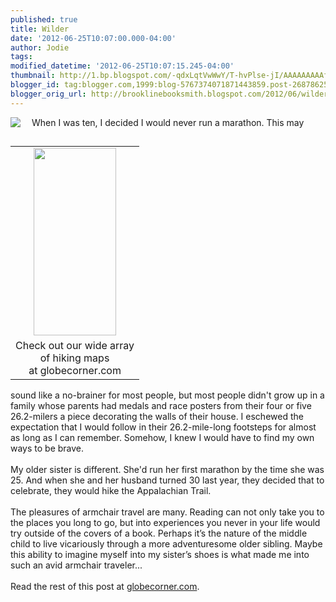 ```yaml
---
published: true
title: Wilder
date: '2012-06-25T10:07:00.000-04:00'
author: Jodie
tags: 
modified_datetime: '2012-06-25T10:07:15.245-04:00'
thumbnail: http://1.bp.blogspot.com/-qdxLqtVwWwY/T-hvPlse-jI/AAAAAAAAAfM/lfPUMnYfbVg/s72-c/FC9780307592736.jpg
blogger_id: tag:blogger.com,1999:blog-5767374071871443859.post-2687862520342036401
blogger_orig_url: http://brooklinebooksmith.blogspot.com/2012/06/wilder.html
---
```


<div style="border-bottom: medium none; border-left: medium none; border-right: medium none; border-top: medium none; clear: both; text-align: left;"><a href="http://1.bp.blogspot.com/-qdxLqtVwWwY/T-hvPlse-jI/AAAAAAAAAfM/lfPUMnYfbVg/s1600/FC9780307592736.jpg" imageanchor="1" style="clear: left; cssfloat: left; float: left; margin-bottom: 1em; margin-right: 1em;"><img border="0" rca="true" src="http://1.bp.blogspot.com/-qdxLqtVwWwY/T-hvPlse-jI/AAAAAAAAAfM/lfPUMnYfbVg/s1600/FC9780307592736.jpg" /></a></div>﻿ <table cellpadding="0" cellspacing="0" class="tr-caption-container" style="float: right; margin-left: 1em; text-align: right;"><tbody><tr><td style="text-align: center;"><a href="http://globecornerbookstore.com/blogs/wp-content/uploads/2012/06/appalachian-trail-map_lrg-132x300.jpg" imageanchor="1" style="clear: right; cssfloat: right; margin-bottom: 1em; margin-left: auto; margin-right: auto;"><img alt="" border="0" class="alignright size-medium wp-image-7692" height="300" mce_src="http://globecornerbookstore.com/blogs/wp-content/uploads/2012/06/appalachian-trail-map_lrg-132x300.jpg" src="http://globecornerbookstore.com/blogs/wp-content/uploads/2012/06/appalachian-trail-map_lrg-132x300.jpg" title="appalachian-trail-map_lrg" width="132" /></a></td></tr><tr><td class="tr-caption" style="text-align: center;">Check out our wide array <br />of hiking maps <br />at globecorner.com</td></tr></tbody></table>﻿When I was ten, I decided I would never run a marathon. This may sound like a no-brainer for most people, but most people didn't grow up in a family whose parents had medals and race posters from their four or five 26.2-milers a piece decorating the walls of their house. I eschewed the expectation that I would follow in their 26.2-mile-long footsteps for almost as long as I can remember. Somehow, I knew I would have to find my own ways to be brave.&nbsp; <div style="border-bottom: medium none; border-left: medium none; border-right: medium none; border-top: medium none;"><br /></div><div style="border-bottom: medium none; border-left: medium none; border-right: medium none; border-top: medium none;">My older sister is different. She'd run her first marathon by the time she was 25. And when she and her husband turned 30 last year, they decided that to celebrate, they would hike the Appalachian Trail.&nbsp;&nbsp;&nbsp;</div><div style="border-bottom: medium none; border-left: medium none; border-right: medium none; border-top: medium none;"><br /></div><div style="border-bottom: medium none; border-left: medium none; border-right: medium none; border-top: medium none;">The pleasures of armchair travel are many. Reading can not only take you to the places you long to go, but into experiences you never in your life would try outside of the covers of a book. Perhaps it’s the nature of the middle child to live vicariously through a more adventuresome older sibling. Maybe this ability to imagine myself into my sister’s shoes is what made me into such an avid armchair traveler...</div><div style="border-bottom: medium none; border-left: medium none; border-right: medium none; border-top: medium none;"><br /></div><div style="border-bottom: medium none; border-left: medium none; border-right: medium none; border-top: medium none;">Read the rest of this post at <a href="http://globecornerbookstore.com/blogs/">globecorner.com</a>.</div>